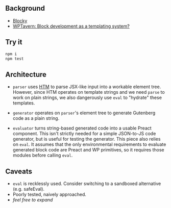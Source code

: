 ## Background

* [Blocky](https://github.com/youknowriad/blocky)
* [WPTavern: Block development as a templating system?](https://wptavern.com/a-world-where-some-block-development-is-merely-a-templating-system-with-no-build-process)

## Try it

```sh
npm i
npm test
```

## Architecture

* `parser` uses [HTM](https://www.npmjs.com/package/htm) to parse JSX-like input into a workable element tree. However, since HTM operates on template strings and we need `parse` to work on plain strings, we also dangerously use `eval` to "hydrate" these templates.

* `generator` operates on `parser`'s element tree to generate Gutenberg code as a plain string.

* `evaluator` turns string-based generated code into a usable Preact component. This isn't strictly needed for a simple JSON-to-JS code generator, but is useful for testing the generator. This piece also relies on `eval`. It assumes that the only environmental requirements to evaluate generated block code are Preact and WP primitives, so it requires those modules before calling `eval`.

## Caveats

* `eval` is recklessly used. Consider switching to a sandboxed alternative (e.g. safeEval).
* Poorly tested, naively approached.
* _feel free to expand_
